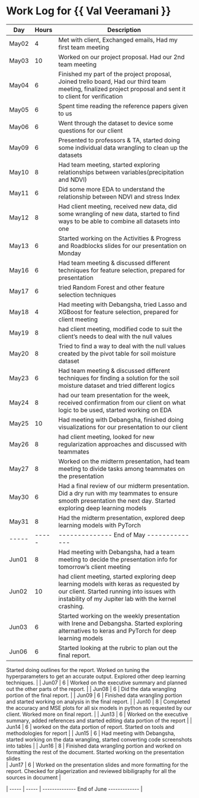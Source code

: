 # Work Log for {{ Val Veeramani }}

| Day   | Hours | Description                              |
|-------|-------|------------------------------------------|
| May02 | 4     | Met with client, Exchanged emails, Had my first team meeting |
| May03 | 10    | Worked on our project proposal. Had our 2nd team meeting |
| May04 | 6     | Finished my part of the project proposal, Joined trello board, Had our third team meeting, finalized project proposal and sent it to client for verification |
| May05 | 6     | Spent time reading the reference papers given to us |
| May06 | 6     | Went through the dataset to device some questions for our client |
| May09 | 6     | Presented to professors & TA, started doing some individual data wrangling to clean up the datasets|
| May10 | 8     | Had team meeting, started exploring relationships between variables(precipitation and NDVI)|
| May11 | 6     | Did some more EDA to understand the relationship between NDVI and stress Index|
| May12 | 8     | Had client meeting, received new data, did some wrangling of new data, started to find ways to be able to combine all datasets into one|
| May13 | 6     | Started working on the Activities & Progress and Roadblocks slides for our presentation on Monday|
| May16 | 6     | Had team meeting & discussed different techniques for feature selection, prepared for presentation|
| May17 | 6     | tried Random Forest and other feature selection techniques|
| May18 | 4     | Had meeting with Debangsha, tried Lasso and XGBoost for feature selection, prepared for client meeting                                         |
| May19 | 8     | had client meeting, modified code to suit the client’s needs to deal with the null values|
| May20 | 8     | Tried to find a way to deal with the null values created by the pivot table for soil moisture dataset|
| May23 |   6   | Had team meeting & discussed different techniques for finding a solution for the soil moisture dataset and tried different logics                                         |
| May24 |   8   | had our team presentation for the week, received confirmation from our client on what logic to be used, started working on EDA                                         |
| May25 |   10  | Had meeting with Debangsha, finished doing visualizations for our presentation to our client                                         |
| May26 |   8   | had client meeting, looked for new regularization approaches and discussed with teammates                                         |
| May27 |   8   | Worked on the midterm presentation, had team meeting to divide tasks among teammates on the presentation|
| May30 |   6   | Had a final review of our midterm presentation. Did a dry run with my teammates to ensure smooth presentation the next day. Started exploring deep learning models|
| May31 |   8   | Had the midterm presentation, explored deep learning models with PyTorch|
| ----- | ----- | -------------- End of May -------------- |
| Jun01 | 8     | Had meeting with Debangsha, had a team meeting to decide the presentation info for tomorrow’s client meeting                                         |
| Jun02 | 10     | had client meeting, started exploring deep learning models with keras as requested by our client. Started running into issues with instability of my Jupiter lab with the kernel crashing.                                         |
| Jun03 | 6     | Started working on the weekly presentation with Irene and Debangsha. Started exploring alternatives to keras and PyTorch for deep learning models                                         |
| Jun06 | 6     | Started looking at the rubric to plan out the final report. 
Started doing outlines for the report. Worked on tuning the hyperparameters to get an accurate output.
Explored other deep learning techniques.
                                        |
| Jun07 | 6     | Worked on the executive summary and planned out the other parts of the report.
                               |
| Jun08 | 6     | Did the data wrangling portion of the final report.
                                       |
| Jun09 | 6    | Finished data wrangling portion and started working on analysis in the final report.
                                       |
| Jun10 | 8     | Completed the accuracy and MSE plots for all six models in python as requested by our client.
Worked more on final report. |
| Jun13 | 6     | Worked on the executive summary, added references and started editing data portion of the report                                      |
| Jun14 | 6     | worked on the data portion of report. Started on tools and methodologies for report                                      |
| Jun15 | 6     | Had meeting with Debangsha, started working on the data wrangling, started converting code screenshots into tables                                 |
| Jun16 | 8    | Finished data wrangling portion and worked on formatting the rest of the document. Started working on the presentation slides                                      
| Jun17 | 6     | Worked on the presentation slides and more formatting for the report. Checked for plagerization and reviewed bibiligraphy for all the sources in document  |

| ----- | ----- | -------------- End of June ------------- |

